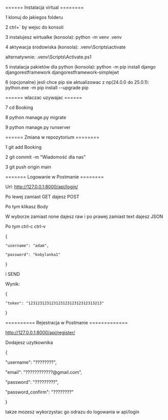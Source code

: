 ====== Instalacja virtual  ========

1 klonuj do jakiegos folderu

2 ctrl+` by wejsc do konsoli

3 instalujesz wirtualke (konsola): python -m venv .venv

4 aktywacja środowiska (konsola): .venv\Scripts\activate

alternatywnie: .venv\Scripts\Activate.ps1

5 instalacja pakietów dla python (konsola): python -m pip install django djangorestframework djangorestframework-simplejwt

6 (opcjonalne) jesli chce pip sie aktualizowac z np(24.0.0 do 25.0.1): python.exe -m pip install --upgrade pip

====== wlaczac uzywajac ====== 

7 cd Booking

8 python manage.py migrate 

9 python manage.py runserver

====== Zmiana w repozytorium ========

1 git add Booking

2 git commit -m "Wiadomość dla nas"

3 git push origin main

======= Logowanie w Postmanie ========

Url: http://127.0.0.1:8000/api/login/

Po lewej zamiast GET dajesz POST 

Po tym klikasz Body 

W wyborze zamiast none dajesz raw i po prawej zamiast text dajesz JSON

Po tym ctrl-c ctrl-v

{

    "username": "adam",
    
    "password": "kobylanka1"
    
}

i SEND

Wynik: 

{

    "token": "12312312312312312312312312313213"
    
}

========== Rejestracja w Postmanie =============

http://127.0.0.1:8000/api/register/

Dodajesz uzytkownika 

{

  "username": "????????",

  "email": "????????????@gmail.com",

  "password": "?????????",

  "password_confirm": "????????"

}

takze mozesz wykorzystac go odrazu do logowania w api/login
